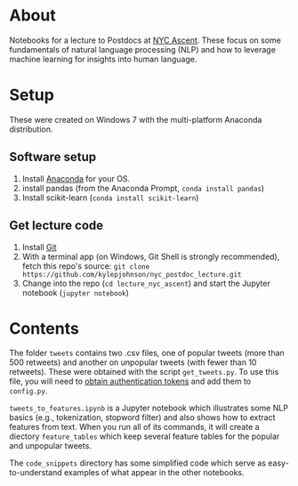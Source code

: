 # About

Notebooks for a lecture to Postdocs at [NYC Ascent](http://www.nycascent.org/). These focus on some fundamentals of natural language processing (NLP) and how to leverage machine learning for insights into human language.


# Setup

These were created on Windows 7 with the multi-platform Anaconda distribution.

## Software setup
1. Install [Anaconda](https://www.continuum.io/downloads) for your OS.
1. install pandas (from the Anaconda Prompt, `conda install pandas`)
1. Install scikit-learn (`conda install scikit-learn`)

## Get lecture code
1. Install [Git](https://git-scm.com/downloads)
1. With a terminal app (on Windows, Git Shell is strongly recommended), fetch this repo's source: `git clone https://github.com/kylepjohnson/nyc_postdoc_lecture.git`
1. Change into the repo (`cd lecture_nyc_ascent`) and start the Jupyter notebook (`jupyter notebook`)


# Contents

The folder `tweets` contains two .csv files, one of popular tweets (more than 500 retweets) and another on unpopular tweets (with fewer than 10 retweets). These were obtained with the script `get_tweets.py`. To use this file, you will need to [obtain authentication tokens](https://apps.twitter.com/) and add them to `config.py`.

`tweets_to_features.ipynb` is a Jupyter notebook which illustrates some NLP basics (e.g., tokenization, stopword filter) and also shows how to extract features from text. When you run all of its commands, it will create a diectory `feature_tables` which keep several feature tables for the popular and unpopular tweets.

The `code_snippets` directory has some simplified code which serve as easy-to-understand examples of what appear in the other notebooks.